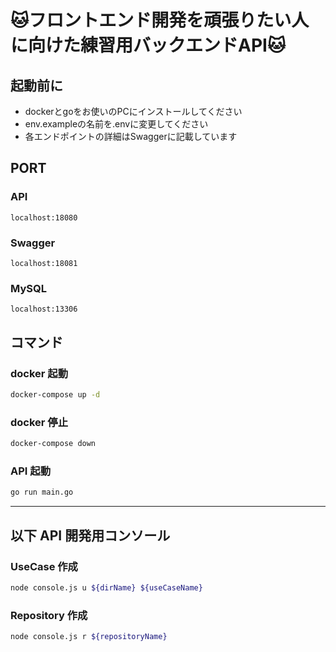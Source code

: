 # 🐱フロントエンド開発を頑張りたい人に向けた練習用バックエンドAPI🐱

## 起動前に
- dockerとgoをお使いのPCにインストールしてください
- env.exampleの名前を.envに変更してください
- 各エンドポイントの詳細はSwaggerに記載しています

## PORT

### API

```
localhost:18080
```

### Swagger

```
localhost:18081
```

### MySQL

```
localhost:13306
```


## コマンド

### docker 起動

```sh
docker-compose up -d
```

### docker 停止

```sh
docker-compose down
```

### API 起動

```sh
go run main.go
```

---

## 以下 API 開発用コンソール

### UseCase 作成

```sh
node console.js u ${dirName} ${useCaseName}
```

### Repository 作成

```sh
node console.js r ${repositoryName}
```
